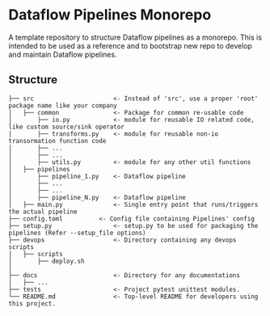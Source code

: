 # Dataflow Pipelines Monorepo
A template repository to structure Dataflow pipelines as a monorepo. This is intended to be used as a reference and to bootstrap new repo to develop and maintain Dataflow pipelines.
## Structure
```
├── src                      <- Instead of 'src', use a proper 'root' package name like your company
│   ├── common               <- Package for common re-usable code
│       ├── io.py            <- module for reusable IO related code, like custom source/sink operator
│       ├── transforms.py    <- module for reusable non-io transormation function code
│       ├── ...
│       ├── ...
│       ├── utils.py         <- module for any other util functions
│   ├── pipelines
│       ├── pipeline_1.py    <- Dataflow pipeline
│       ├── ...           
│       ├── ...
│       ├── pipeline_N.py    <- Dataflow pipeline
│   ├── main.py              <- Single entry point that runs/triggers the actual pipeline
├── config.toml          <- Config file containing Pipelines' config
├── setup.py                 <- setup.py to be used for packaging the pipelines (Refer --setup_file options)
├── devops                   <- Directory containing any devops scripts
│   ├── scripts
│       ├── deploy.sh           
│
├── docs                     <- Directory for any documentations
│   ├── ...                 
├── tests                    <- Project pytest unittest modules.
└── README.md                <- Top-level README for developers using this project.
```
